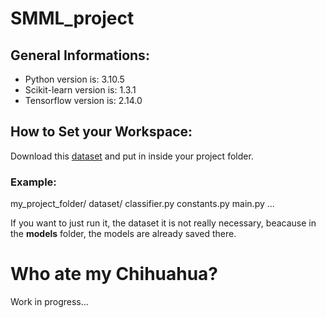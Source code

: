 # SMML_project

## General Informations:
- Python version is: 3.10.5
- Scikit-learn version is: 1.3.1
- Tensorflow version is: 2.14.0

## How to Set your Workspace:
Download this [dataset](https://www.kaggle.com/datasets/samuelcortinhas/muffin-vs-chihuahua-image-classification) and put in inside your project folder.

### Example:
my_project_folder/
dataset/
classifier.py
constants.py
main.py
...

If you want to just run it, the dataset it is not really necessary, beacause in the **models** folder, the models are already saved there.

# Who ate my Chihuahua?
Work in progress...
